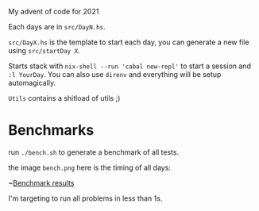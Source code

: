 My advent of code for 2021

Each days are in `src/DayN.hs`.

`src/DayX.hs` is the template to start each day, you can generate a new file using `src/startDay X`.

Starts stack with `nix-shell --run 'cabal new-repl'` to start a session and `:l YourDay`. You can also use `direnv` and everything will be setup automagically.

`Utils` contains a shitload of utils ;)

# Benchmarks

run `./bench.sh` to generate a benchmark of all tests.

the image `bench.png` here is the timing of all days:

~[Benchmark results](bench.png)

I'm targeting to run all problems in less than 1s.
